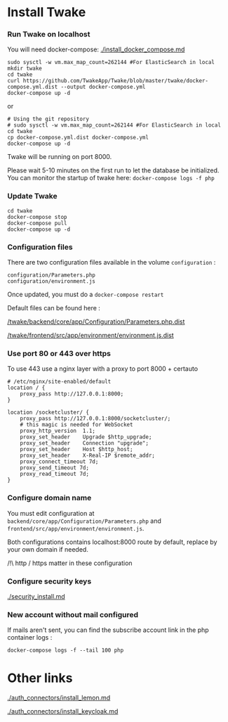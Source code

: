 # Install Twake

### Run Twake on localhost

You will need docker-compose: [./install_docker_compose.md](./install_dependencies.md)

```
sudo sysctl -w vm.max_map_count=262144 #For ElasticSearch in local
mkdir twake
cd twake
curl https://github.com/TwakeApp/Twake/blob/master/twake/docker-compose.yml.dist --output docker-compose.yml
docker-compose up -d
```

or

```
# Using the git repository
# sudo sysctl -w vm.max_map_count=262144 #For ElasticSearch in local
cd twake
cp docker-compose.yml.dist docker-compose.yml
docker-compose up -d
```

Twake will be running on port 8000.

Please wait 5-10 minutes on the first run to let the database be initialized. You can monitor the startup of twake here: `docker-compose logs -f php`

### Update Twake

```
cd twake
docker-compose stop
docker-compose pull
docker-compose up -d
```

### Configuration files

There are two configuration files available in the volume `configuration` :

```
configuration/Parameters.php
configuration/environment.js
```

Once updated, you must do a `docker-compose restart`

Default files can be found here :

[/twake/backend/core/app/Configuration/Parameters.php.dist](Parameters.php)

[/twake/frontend/src/app/environment/environment.js.dist](./install_dependencies.md)

### Use port 80 or 443 over https

To use 443 use a nginx layer with a proxy to port 8000 + certauto

```
# /etc/nginx/site-enabled/default
location / {
    proxy_pass http://127.0.0.1:8000;
}

location /socketcluster/ {
    proxy_pass http://127.0.0.1:8000/socketcluster/;
    # this magic is needed for WebSocket
    proxy_http_version  1.1;
    proxy_set_header    Upgrade $http_upgrade;
    proxy_set_header    Connection "upgrade";
    proxy_set_header    Host $http_host;
    proxy_set_header    X-Real-IP $remote_addr;
    proxy_connect_timeout 7d;
    proxy_send_timeout 7d;
    proxy_read_timeout 7d;
}
```

### Configure domain name

You must edit configuration at `backend/core/app/Configuration/Parameters.php` and `frontend/src/app/environment/environment.js`.

Both configurations contains localhost:8000 route by default, replace by your own domain if needed.

/!\ http / https matter in these configuration

### Configure security keys

[./security_install.md](./security_install.md)

### New account without mail configured

If mails aren't sent, you can find the subscribe account link in the php container logs :

`docker-compose logs -f --tail 100 php`

# Other links

[./auth_connectors/install_lemon.md](./auth_connectors/install_lemon.md)

[./auth_connectors/install_keycloak.md](./auth_connectors/install_keycloak.md)
